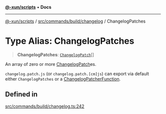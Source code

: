 [**@-xun/scripts**](../../../../../README.md) • **Docs**

***

[@-xun/scripts](../../../../../README.md) / [src/commands/build/changelog](../README.md) / ChangelogPatches

# Type Alias: ChangelogPatches

> **ChangelogPatches**: [`ChangelogPatch`](ChangelogPatch.md)[]

An array of zero or more [ChangelogPatch](ChangelogPatch.md)es.

`changelog.patch.js` (or `changelog.patch.[cm]js`) can export via default
either `ChangelogPatches` or a [ChangelogPatcherFunction](ChangelogPatcherFunction.md).

## Defined in

[src/commands/build/changelog.ts:242](https://github.com/Xunnamius/xscripts/blob/df637b64db981c14c22a425e27a52a97500c0199/src/commands/build/changelog.ts#L242)
